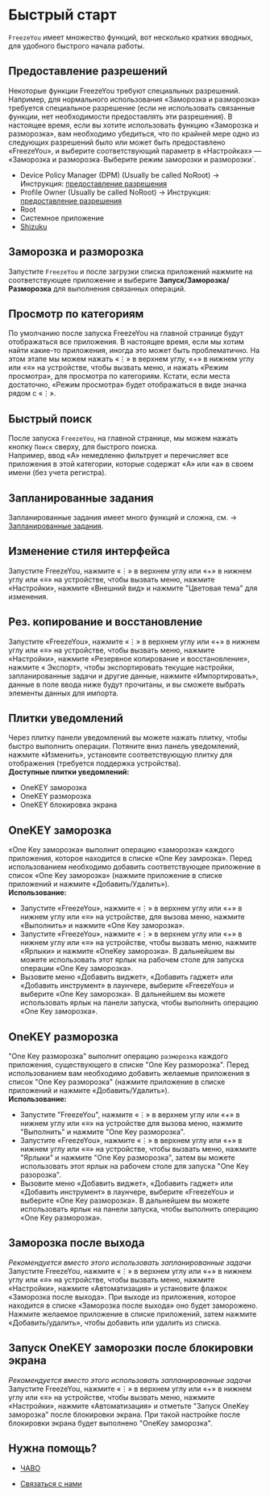 # Быстрый старт
`FreezeYou` имеет множество функций, вот несколько кратких вводных, для удобного быстрого начала работы.

## Предоставление разрешений
Некоторые функции FreezeYou требуют специальных разрешений. Например, для нормального использования «Заморозка и разморозка» требуется специальное разрешение (если не использовать связанные функции, нет необходимости предоставлять эти разрешения). В настоящее время, если вы хотите использовать функцию «Заморозка и разморозка», вам необходимо убедиться, что по крайней мере одно из следующих разрешений было или может быть предоставлено «FreezeYou», и выберите соответствующий параметр в «Настройках» — «Заморозка и разморозка` - `Выберите режим заморозки и разморозки`.
* Device Policy Manager (DPM) (Usually be called NoRoot) → Инструкция: [предоставление разрешения](./enable-mroot.html)
* Profile Owner (Usually be called NoRoot) → Инструкция: [предоставление разрешения](./enable-mroot.html)
* Root
* Системное приложение
* [Shizuku](https://shizuku.rikka.app/guide/setup/)

## Заморозка и разморозка <Badge text="Будьте предельно осторожны" type="warning"/>
Запустите `FreezeYou` и после загрузки списка приложений нажмите на соответствующее приложение и выберите **Запуск/Заморозка/Разморозка** для выполнения связанных операций.

## Просмотр по категориям <Badge text="1.13+" type="tip"/>
По умолчанию после запуска FreezeYou на главной странице будут отображаться все приложения. В настоящее время, если мы хотим найти какие-то приложения, иногда это может быть проблематично. На этом этапе мы можем нажать «⋮» в верхнем углу, «+» в нижнем углу или «≡» на устройстве, чтобы вызвать меню, и нажать «Режим просмотра», для просмотра по категориям. Кстати, если места достаточно, «Режим просмотра» будет отображаться в виде значка рядом с «⋮».

## Быстрый поиск <Badge text="2.13+" type="tip"/>
После запуска `FreezeYou`, на главной странице, мы можем нажать кнопку `Поиск` сверху, для быстрого поиска.   
Например, ввод «A» немедленно фильтрует и перечисляет все приложения в этой категории, которые содержат «A» или «a» в своем имени (без учета регистра).

## Запланированные задания <Badge text="6.0+" type="tip"/>
Запланированные задания имеет много функций и сложна, см. → [Запланированные задания](./schedules.html).

## Изменение стиля интерфейса <Badge text="4.0+" type="tip"/>
Запустите FreezeYou, нажмите «⋮» в верхнем углу или «+» в нижнем углу или «≡» на устройстве, чтобы вызвать меню, нажмите «Настройки», нажмите «Внешний вид» и нажмите "Цветовая тема" для изменения.

## Рез. копирование и восстановление <Badge text="8.8+" type="tip"/>
Запустите «FreezeYou», нажмите «⋮» в верхнем углу или «+» в нижнем углу или «≡» на устройстве, чтобы вызвать меню, нажмите «Настройки», нажмите «Резервное копирование и восстановление», нажмите « Экспорт», чтобы экспортировать текущие настройки, запланированные задачи и другие данные, нажмите «Импортировать», данные в поле ввода ниже будут прочитаны, и вы сможете выбрать элементы данных для импорта.

## Плитки уведомлений
Через плитку панели уведомлений вы можете нажать плитку, чтобы быстро выполнить операции. Потяните вниз панель уведомлений, нажмите «Изменить», установите соответствующую плитку для отображения (требуется поддержка устройства).  
__Доступные плитки уведомлений:__  
* OneKEY заморозка
* OneKEY разморозка
* OneKEY блокировка экрана

## OneKEY заморозка
«One Key заморозка» выполнит операцию «заморозка» каждого приложения, которое находится в списке «One Key замрозка». Перед использованием необходимо добавить соответствующее приложение в список «One Key заморозка» (нажмите приложение в списке приложений и нажмите «Добавить/Удалить»).  
**Использование:**  
* Запустите «FreezeYou», нажмите «⋮» в верхнем углу или «+» в нижнем углу или «≡» на устройстве, для вызова меню, нажмите «Выполнить» и нажмите «One Key заморозка».
* Запустите «FreezeYou», нажмите «⋮» в верхнем углу или «+» в нижнем углу или «≡» на устройстве, чтобы вызвать меню, нажмите «Ярлыки» и нажмите «OneKey заморозка». В дальнейшем вы можете использовать этот ярлык на рабочем столе для запуска операции «One Key заморозка».
* Вызовите меню «Добавить виджет», «Добавить гаджет» или «Добавить инструмент» в лаунчере, выберите «FreezeYou» и выберите «One Key заморозка». В дальнейшем вы можете использовать ярлык на панели запуска, чтобы выполнить операцию «One Key заморозка».

## OneKEY разморозка
"One Key разморозка" выполнит операцию `разморозка` каждого приложения, существующего в списке "One Key разморозка". Перед использованием вам необходимо добавить желаемые приложения в список "One Key разморозка" (нажмите приложение в списке приложений и нажмите «Добавить/Удалить»).  
__Использование:__  
* Запустите "FreezeYou", нажмите «⋮» в верхнем углу или «+» в нижнем углу или «≡» на устройстве для вызова меню, нажмите "Выполнить" и нажмите "One Key разморозка".
* Запустите «FreezeYou», нажмите «⋮» в верхнем углу или «+» в нижнем углу или «≡» на устройстве, чтобы вызвать меню, нажмите "Ярлыки" и нажмите "One Key разморозка", затем вы можете использовать этот ярлык на рабочем столе для запуска "One Key разорозка".
* Вызовите меню «Добавить виджет», «Добавить гаджет» или «Добавить инструмент» в лаунчере, выберите «FreezeYou» и выберите «One Key разморозка». В дальнейшем вы можете использовать ярлык на панели запуска, чтобы выполнить операцию «One Key разморозка».

## Заморозка после выхода
_Рекомендуется вместо этого использовать запланированные задачи_  
Запустите FreezeYou, нажмите «⋮» в верхнем углу или «+» в нижнем углу или «≡» на устройстве, чтобы вызвать меню, нажмите «Настройки», нажмите «Автоматизация» и установите флажок «Заморозка после выхода». При выходе из приложения, которое находится в списке «Заморозка после выхода» оно будет заморожено. Нажмите желаемое приложение в списке приложений, затем нажмите «Добавить/удалить», чтобы добавить или удалить из списка.

## Запуск OneKEY заморозки после блокировки экрана
_Рекомендуется вместо этого использовать запланированные задачи_  
Запустите FreezeYou, нажмите «⋮» в верхнем углу или «+» в нижнем углу или «≡» на устройстве, чтобы вызвать меню, нажмите «Настройки», нажмите «Автоматизация» и отметьте "Запуск OneKey заморозка" после блокировки экрана. При такой настройке после блокировки экрана будет выполнено "ОneKey заморозка".

## Нужна помощь?
* [ЧАВО](../faq/)
- [Связаться с нами](../about/contactUs.md)

